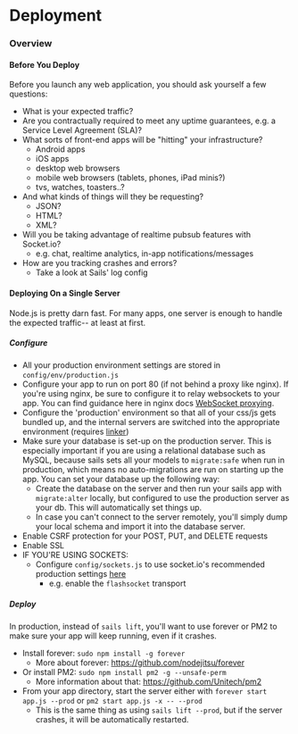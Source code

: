 # Deployment

### Overview

#### Before You Deploy

Before you launch any web application, you should ask yourself a few questions:

+ What is your expected traffic?
+ Are you contractually required to meet any uptime guarantees, e.g. a Service Level Agreement (SLA)?
+ What sorts of front-end apps will be "hitting" your infrastructure?
  + Android apps
  + iOS apps
  + desktop web browsers
  + mobile web browsers (tablets, phones, iPad minis?)
  + tvs, watches, toasters..?
+ And what kinds of things will they be requesting?
  + JSON?
  + HTML?
  + XML?
+ Will you be taking advantage of realtime pubsub features with Socket.io?
  + e.g. chat, realtime analytics, in-app notifications/messages
+ How are you tracking crashes and errors?
  + Take a look at Sails' log config



#### Deploying On a Single Server

Node.js is pretty darn fast.  For many apps, one server is enough to handle the expected traffic-- at least at first.

##### Configure

+ All your production environment settings are stored in `config/env/production.js`
+ Configure your app to run on port 80 (if not behind a proxy like nginx). If you're using nginx, be sure to configure it to relay websockets to your app. You can find guidance here in nginx docs [WebSocket proxying](http://nginx.org/en/docs/http/websocket.html).
+ Configure the 'production' environment so that all of your css/js gets bundled up, and the internal servers are switched into the appropriate environment (requires [linker](https://github.com/balderdashy/sails-wiki/blob/0.9/assets.md))
+ Make sure your database is set-up on the production server. This is especially important if you are using a relational database such as MySQL, because sails sets all your models to `migrate:safe` when run in production, which means no auto-migrations are run on starting up the app. You can set your database up the following way:
  + Create the database on the server and then run your sails app with `migrate:alter` locally, but configured to use the production server as your db. This will automatically set things up. 
  +  In case you can't connect to the server remotely, you'll simply dump your local schema and import it into the database server.
+ Enable CSRF protection for your POST, PUT, and DELETE requests
+ Enable SSL
+ IF YOU'RE USING SOCKETS: 
  + Configure `config/sockets.js` to use socket.io's recommended production settings [here](https://github.com/LearnBoost/Socket.IO/wiki/Configuring-Socket.IO#recommended-production-settings)
    + e.g. enable the `flashsocket` transport

##### Deploy

In production, instead of `sails lift`, you'll want to use forever or PM2 to make sure your app will keep running, even if it crashes.

+ Install forever: `sudo npm install -g forever`
  + More about forever: https://github.com/nodejitsu/forever
+ Or install PM2: `sudo npm install pm2 -g --unsafe-perm`
  + More information about that: https://github.com/Unitech/pm2 
+ From your app directory, start the server either with `forever start app.js --prod` or `pm2 start app.js -x -- --prod`
  + This is the same thing as using `sails lift --prod`, but if the server crashes, it will be automatically restarted.
 


<docmeta name="uniqueID" value="Deployment402941">
<docmeta name="displayName" value="Deployment">

